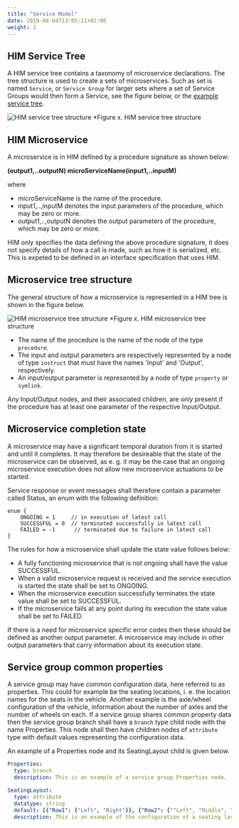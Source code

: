 ```yaml
---
title: "Service Model"
date: 2019-08-04T13:05:11+02:00
weight: 1
---
```


## HIM Service Tree
A HIM service tree contains a taxonomy of microservice declarations.
The tree structure is used to create a sets of microservices.
Such as set is named `Service`, or `Service Group` for larger sets where a set of Service Groups would then form a Service,
see the figure below, or the [example service tree](https://github.com/COVESA/hierarchical_information_model/blob/master/examples/HIM_Service_example.v1.0.0.yaml).

![HIM service tree structure](/hierarchical_information_model/images/service_tree_structure.png?width=50pc)
*Figure x. HIM service tree structure

## HIM Microservice
A microservice is in HIM defined by a procedure signature as shown below:

**(output1,..outputN) microServiceName(input1,..inputM)**

where
- microServiceName is the name of the procedure.
- input1,..,inputM denotes the input parameters of the procedure, which may be zero or more.
- output1,..,outputN denotes the output parameters of the procedure, which may be zero or more.

HIM only specifies the data defining the above procedure signature, it does not specify details of how a call is made, such as how it is serialized, etc.
This is expeted to be defined in an interface specification that uses HIM.

## Microservice tree structure

The general structure of how a microservice is represented in a HIM tree is shown in the figure below.

![HIM microservice tree structure](/hierarchical_information_model/images/microservice_tree_structure.png?width=50pc)
*Figure x. HIM microservice tree structure

- The name of the procedure is the name of the node of the type `procedure`.
- The input and output parameters are respectively represented by a  node of type `iostruct` that must have the names 'Input' and 'Output', respectively.
- An input/output parameter is represented by a node of type `property` or `symlink`.

Any Input/Output nodes, and their associated children, are only present if the procedure has at least one parameter of the respective Input/Output.

## Microservice completion state

A microservice may have a significant temporal duration from it is started and until it completes.
It may therefore be desireable that the state of the microservice can be observed,
as e. g. it may be the case that an ongoing microservice execution does not allow new microservice actuations to be started.

Service response or event messages shall therefore contain a parameter called Status, an enum with the following definition:
```
enum {
	ONGOING = 1     // in execution of latest call
	SUCCESSFUL = 0  // terminated successfully in latest call
	FAILED = -1      // terminated due to failure in latest call
}
```

The rules for how a microservice shall update the state value follows below:

- A fully functioning microservice that is not ongoing shall have the value SUCCESSFUL.
- When a valid microservice request is received and the service execution is started the state shall be set to ONGOING.
- When the microservice execution successfully terminates the state value shall be set to SUCCESSFUL.
- If the microservice fails at any point during its execution the state value shall be set to FAILED.

If there is a need for microservice specific error codes then these should be defined as another output parameter.
A microservice may include in other output parameters that carry information about its execution state.

## Service group common properties
A service group may have common configuration data, here referred to as properties.
This could for example be the seating locations, i. e. the location names for the seats in the vehicle.
Another example is the axle/wheel configuration of the vehicle, information about the number of axles and the number of wheels on each.
If a service group shares common property data then the service group branch shall have a `branch` type child node with the name Properties.
This node shall then have children nodes of `attribute` type with default values representing the configuration data.

An example of a Properties node and its SeatingLayout child is given below.
```YAML
Properties:
  type: branch
  description: This is an example of a service group Properties node.
```

```YAML
SeatingLayout:
  type: attribute
  datatype: string
  default: [{"Row1": {"Left", "Right"}}, {"Row2": {""Left", "Middle", "Right""}}]
  description: This is an example of the configuration of a seating layout.
```

